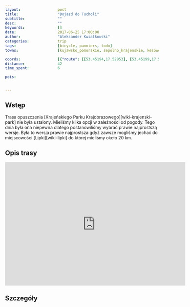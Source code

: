```yaml
---
layout:                 post
title:                  "Dojazd do Tucholi"
subtitle:               ""
desc:                   ""
keywords:               []
date:                   2017-06-25 17:00:00
author:                 "Aleksander Kwiatkowski"
categories:             trip
tags:                   [bicycle, panniers, todo]
towns:                  [kujawsko_pomorskie, sepolno_krajenskie, kesowo, gostycyn, tuchola]

coords:                 [{"route": [[53.45194,17.52953], [53.45199,17.56232], [53.45102,17.59562], [53.45434,17.59558], [53.45871,17.61274], [53.47493,17.59837], [53.47825,17.59850], [53.47718,17.62952], [53.47542,17.68707], [53.48157,17.68707], [53.49342,17.69699], [53.50516,17.70540], [53.50935,17.70523], [53.51165,17.73716], [53.52527,17.76479], [53.53716,17.79346], [53.53583,17.80436], [53.54083,17.80737], [53.54639,17.83157], [53.55332,17.84298], [53.56740,17.84341], [53.56801,17.84805], [53.57718,17.84367], [53.58615,17.85389], [53.58411,17.85912]], "type": "bicycle"}]
distance:               42
time_spent:             6

pois:


---
```



Wstęp
-----

Trasa opuszczenia [Krajeńskiego Parku Krajobrazowego][wiki-krajenski-park] nie była
ustalony. Mieliśmy kilka opcji w zależności od pogody. Tego dnia była ona
niepewna dlatego postanowiliśmy wybrać prawie najprostszą wersje.
Była to wersja prawie najprostsza gdyż zawsze mogliśmy jechać do
miejscowości [Lipki][wiki-lipki] do której mieliśmy około 20 km.

Opis trasy
----------

<iframe height='405' width='590' frameborder='0' allowtransparency='true' scrolling='no' src='https://www.strava.com/activities/1054016312/embed/a89c43098c3bfdb6397bbae9a8f10062c3ffa289'></iframe>

Szczegóły
---------
